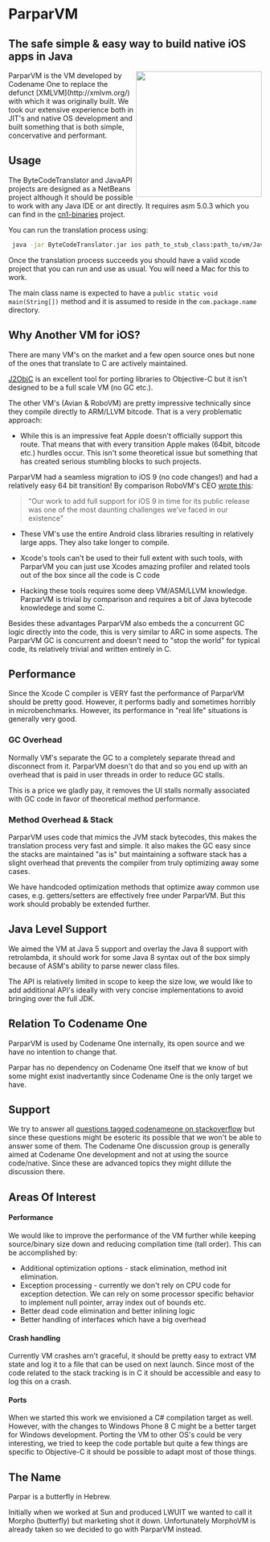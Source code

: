 # ParparVM
## The safe simple & easy way to build native iOS apps in Java

<img align="right" src="http://codenameone.com/img/parpar.png" height="250">
ParparVM is the VM developed by Codename One to replace the defunct [XMLVM](http://xmlvm.org/) with which it was 
originally built. We took our extensive experience both in JIT's and native OS development and built something
that is both simple, concervative and performant. 

## Usage
The ByteCodeTranslator and JavaAPI projects are designed as a NetBeans project although it should be possible to work with any Java IDE or ant directly. It requires asm 5.0.3 which you can find in the [cn1-binaries](http://github.com/codenameone/cn1-binaries) project.

You can run the translation process using:
```bash
 java -jar ByteCodeTranslator.jar ios path_to_stub_class:path_to/vm/JavaAPI/build/classes;path_to_your_classes  dest_build_dir MainClassName com.package.name "Title For Project" "1.0" ios none
```

Once the translation process succeeds you should have a valid xcode project that you can run and use as usual. You will need a Mac for this to work.

The main class name is expected to have a `public static void main(String[])` method and it is assumed to reside in the `com.package.name` directory.

## Why Another VM for iOS?

There are many VM's on the market and a few open source ones but none of the ones that translate to C are actively maintained.

[J2ObjC](https://github.com/google/j2objc) is an excellent tool for porting libraries to Objective-C but it isn't designed
to be a full scale VM (no GC etc.).

The other VM's (Avian & RoboVM) are pretty impressive technically since they compile directly to ARM/LLVM bitcode. 
That is a very problematic approach:

 - While this is an impressive feat Apple doesn't officially support this route. That means that with every transition 
 Apple makes (64bit, bitcode etc.) hurdles occur. This isn't some theoretical issue but something that has created 
 serious stumbling blocks to such projects.
 
 ParparVM had a seamless migration to iOS 9 (no code changes!) and had a relatively easy 64 bit transition!
 By comparison RoboVM's CEO [wrote this](https://groups.google.com/d/msg/robovm/OnE3moz3d-8/nba0ury5CwAJ):

> "Our work to add full support for iOS 9 in time for its public release was one of the most daunting challenges we’ve faced in our existence" 

 - These VM's use the entire Android class libraries resulting in relatively large apps. They also take longer 
 to compile.
 
 - Xcode's tools can't be used to their full extent with such tools, with ParparVM you can just use Xcodes amazing
 profiler and related tools out of the box since all the code is C code
 
 - Hacking these tools requires some deep VM/ASM/LLVM knowledge. ParparVM is trivial by comparison and requires a bit 
 of Java bytecode knowledege and some C.


Besides these advantages ParparVM also embeds the a concurrent GC logic directly into the code, this is very similar to
ARC in some aspects. The ParparVM GC is concurrent and doesn't need to "stop the world" for typical code, its relatively 
trivial and written entirely in C.

## Performance

Since the Xcode C compiler is VERY fast the performance of ParparVM should be pretty good. However, it performs badly and
sometimes horribly in microbenchmarks. However, its performance in "real life" situations is generally very good.

### GC Overhead

Normally VM's separate the GC to a completely separate thread and disconnect from it. ParparVM doesn't do that and so
you end up with an overhead that is paid in user threads in order to reduce GC stalls. 

This is a price we gladly pay, it removes the UI stalls normally associated with GC code in favor of theoretical 
method performance. 

### Method Overhead & Stack

ParparVM uses code that mimics the JVM stack bytecodes, this makes the translation process very fast and simple. It
also makes the GC easy since the stacks are maintained "as is" but maintaining a software stack has a slight overhead
that prevents the compiler from truly optimizing away some cases. 

We have handcoded optimization methods that optimize away common use cases, e.g. getters/setters are effectively free
under ParparVM. But this work should probably be extended further.

## Java Level Support

We aimed the VM at Java 5 support and overlay the Java 8 support with retrolambda, it should work for some Java 8 syntax out of the box simply because of ASM's ability to parse newer class files. 

The API is relatively limited in scope to keep the size low, we would like to add additional API's ideally with very concise implementations to avoid bringing over the full JDK.

## Relation To Codename One

ParparVM is used by Codename One internally, its open source and we have no intention to change that. 

Parpar has no dependency on Codename One itself that we know of but some might exist inadvertantly since Codename One is the only target we have.

## Support

We try to answer all [questions tagged codenameone on stackoverflow](http://stackoverflow.com/tags/codenameone) but since these questions might be esoteric its possible that we won't be able to answer some of them. The Codename One discussion group is generally aimed at Codename One development and not at using the source code/native. Since these are advanced topics they might dillute the discussion there.

## Areas Of Interest
#### Performance
We would like to improve the performance of the VM further while keeping source/binary size down and reducing compilation time (tall order). This can be accomplished by:

  - Additional optimization options - stack elimination, method init elimination.
  - Exception processing - currently we don't rely on CPU code for exception detection. We can rely on some processor specific behavior to implement null pointer, array index out of bounds etc.
  - Better dead code elimination and better inlining logic
  - Better handling of interfaces which have a big overhead

#### Crash handling
Currently VM crashes arn't graceful, it should be pretty easy to extract VM state and log it to a file that can be used on next launch. Since most of the code related to the stack tracking is in C it should be accessible and easy to log this on a crash.

#### Ports
When we started this work we envisioned a C# compilation target as well. However, with the changes to Windows Phone 8 C might be a better target for Windows development. Porting the VM to other OS's could be very interesting, we tried to keep the code portable but quite a few things are specific to Objective-C it should be possible to adapt most of those things.

## The Name

Parpar is a butterfly in Hebrew.

Initially when we worked at Sun and produced LWUIT we wanted to call it Morpho (butterfly) but marketing shot it down.
Unfortunately MorphoVM is already taken so we decided to go with ParparVM instead.
